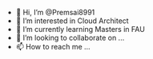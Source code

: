 - 👋 Hi, I’m @Premsai8991
- 👀 I’m interested in Cloud Architect
- 🌱 I’m currently learning Masters in FAU
- 💞️ I’m looking to collaborate on ...
- 📫 How to reach me ...

<!---
Premsai8991/Premsai8991 is a ✨ special ✨ repository because its `README.md` (this file) appears on your GitHub profile.
You can click the Preview link to take a look at your changes.
--->
